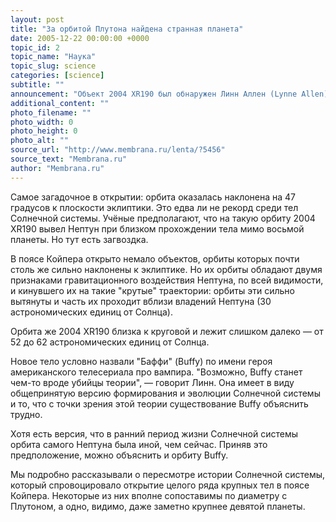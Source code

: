 ```yaml
---
layout: post
title: "За орбитой Плутона найдена странная планета"
date: 2005-12-22 00:00:00 +0000
topic_id: 2
topic_name: "Наука"
topic_slug: science
categories: [science]
subtitle: ""
announcement: "Объект 2004 XR190 был обнаружен Линн Аллен (Lynne Allen) из канадского университета Британской Колумбии (University of British Columbia) в декабре 2004 года. Диаметр тела оценивается от 500 до 1 тысячи километров (примерно от одной пятой до половины Плутона). К настоящему моменту исследовательница и её коллеги провели дополнительные наблюдения и вычислили орбиту этой малой планеты."
additional_content: ""
photo_filename: ""
photo_width: 0
photo_height: 0
photo_alt: ""
source_url: "http://www.membrana.ru/lenta/?5456"
source_text: "Membrana.ru"
author: "Membrana.ru"
---
```

Самое загадочное в открытии: орбита оказалась наклонена на 47 градусов к плоскости эклиптики. Это едва ли не рекорд среди тел Солнечной системы. Учёные предполагают, что на такую орбиту 2004 XR190 вывел Нептун при близком прохождении тела мимо восьмой планеты. Но тут есть загвоздка.

В поясе Койпера открыто немало объектов, орбиты которых почти столь же сильно наклонены к эклиптике. Но их орбиты обладают двумя признаками гравитационного воздействия Нептуна, по всей видимости, и кинувшего их на такие "крутые" траектории: орбиты эти сильно вытянуты и часть их проходит вблизи владений Нептуна (30 астрономических единиц от Солнца).

Орбита же 2004 XR190 близка к круговой и лежит слишком далеко — от 52 до 62 астрономических единиц от Солнца.

Новое тело условно назвали "Баффи" (Buffy) по имени героя американского телесериала про вампира. "Возможно, Buffy станет чем-то вроде убийцы теории", — говорит Линн. Она имеет в виду общепринятую версию формирования и эволюции Солнечной системы и то, что с точки зрения этой теории существование Buffy объяснить трудно.

Хотя есть версия, что в ранний период жизни Солнечной системы орбита самого Нептуна была иной, чем сейчас. Приняв это предположение, можно объяснить и орбиту Buffy.

Мы подробно рассказывали о пересмотре истории Солнечной системы, который спровоцировало открытие целого ряда крупных тел в поясе Койпера. Некоторые из них вполне сопоставимы по диаметру с Плутоном, а одно, видимо, даже заметно крупнее девятой планеты.
